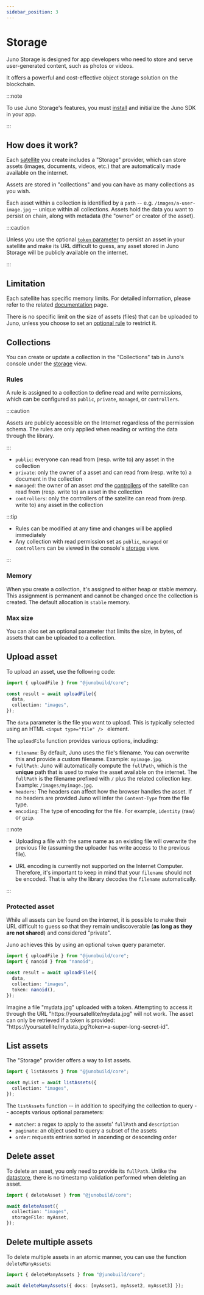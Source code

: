 ```yaml
---
sidebar_position: 3
---
```


# Storage

Juno Storage is designed for app developers who need to store and serve user-generated content, such as photos or videos.

It offers a powerful and cost-effective object storage solution on the blockchain.

:::note

To use Juno Storage's features, you must [install](../add-juno-to-an-app/install-the-sdk-and-initialize-juno.md) and initialize the Juno SDK in your app.

:::

## How does it work?

Each [satellite] you create includes a "Storage" provider, which can store assets (images, documents, videos, etc.) that are automatically made available on the internet.

Assets are stored in "collections" and you can have as many collections as you wish.

Each asset within a collection is identified by a `path` -- e.g. `/images/a-user-image.jpg` -- unique within all collections. Assets hold the data you want to persist on chain, along with metadata (the "owner" or creator of the asset).

:::caution

Unless you use the optional [`token` parameter](#protected-asset) to persist an asset in your satellite and make its URL difficult to guess, any asset stored in Juno Storage will be publicly available on the internet.

:::

## Limitation

Each satellite has specific memory limits. For detailed information, please refer to the related [documentation](../miscellaneous/memory.md) page.

There is no specific limit on the size of assets (files) that can be uploaded to Juno, unless you choose to set an [optional rule](#additional-rules) to restrict it.

## Collections

You can create or update a collection in the "Collections" tab in Juno's console under the [storage](https://console.juno.build/storage) view.

### Rules

A rule is assigned to a collection to define read and write permissions, which can be configured as `public`, `private`, `managed`, or `controllers`.

:::caution

Assets are publicly accessible on the Internet regardless of the permission schema. The rules are only applied when reading or writing the data through the library.

:::

- `public`: everyone can read from (resp. write to) any asset in the collection
- `private`: only the owner of a asset and can read from (resp. write to) a document in the collection
- `managed`: the owner of an asset _and_ the [controllers] of the satellite can read from (resp. write to) an asset in the collection
- `controllers`: only the controllers of the satellite can read from (resp. write to) any asset in the collection

:::tip

- Rules can be modified at any time and changes will be applied immediately
- Any collection with read permission set as `public`, `managed` or `controllers` can be viewed in the console's [storage](https://console.juno.build/storage) view.

:::

### Memory

When you create a collection, it's assigned to either heap or stable memory. This assignment is permanent and cannot be changed once the collection is created. The default allocation is `stable` memory.

### Max size

You can also set an optional parameter that limits the size, in bytes, of assets that can be uploaded to a collection.

## Upload asset

To upload an asset, use the following code:

```typescript
import { uploadFile } from "@junobuild/core";

const result = await uploadFile({
  data,
  collection: "images",
});
```

The `data` parameter is the file you want to upload. This is typically selected using an HTML `<input type="file" /> ` element.

The `uploadFile` function provides various options, including:

- `filename`: By default, Juno uses the file's filename. You can overwrite this and provide a custom filename. Example: `myimage.jpg`.
- `fullPath`: Juno will automatically compute the `fullPath`, which is the **unique** path that is used to make the asset available on the internet. The `fullPath` is the filename prefixed with `/` plus the related collection key. Example: `/images/myimage.jpg`.
- `headers`: The headers can affect how the browser handles the asset. If no headers are provided Juno will infer the `Content-Type` from the file type.
- `encoding`: The type of encoding for the file. For example, `identity` (raw) or `gzip`.

:::note

- Uploading a file with the same name as an existing file will overwrite the previous file (assuming the uploader has write access to the previous file).

- URL encoding is currently not supported on the Internet Computer. Therefore, it's important to keep in mind that your `filename` should not be encoded. That is why the library decodes the `filename` automatically.

:::

### Protected asset

While all assets can be found on the internet, it is possible to make their URL difficult to guess so that they remain undiscoverable (**as long as they are not shared**) and considered "private".

Juno achieves this by using an optional `token` query parameter.

```typescript
import { uploadFile } from "@junobuild/core";
import { nanoid } from "nanoid";

const result = await uploadFile({
  data,
  collection: "images",
  token: nanoid(),
});
```

Imagine a file "mydata.jpg" uploaded with a token. Attempting to access it through the URL "https://yoursatellite/mydata.jpg" will not work. The asset can only be retrieved if a token is provided: "https://yoursatellite/mydata.jpg?token=a-super-long-secret-id".

## List assets

The "Storage" provider offers a way to list assets.

```typescript
import { listAssets } from "@junobuild/core";

const myList = await listAssets({
  collection: "images",
});
```

The `listAssets` function -- in addition to specifying the collection to query -- accepts various optional parameters:

- `matcher`: a regex to apply to the assets' `fullPath` and `description`
- `paginate`: an object used to query a subset of the assets
- `order`: requests entries sorted in ascending or descending order

## Delete asset

To delete an asset, you only need to provide its `fullPath`. Unlike the [datastore](datastore.md), there is no timestamp validation performed when deleting an asset.

```typescript
import { deleteAsset } from "@junobuild/core";

await deleteAsset({
  collection: "images",
  storageFile: myAsset,
});
```

## Delete multiple assets

To delete multiple assets in an atomic manner, you can use the function `deleteManyAssets`:

```typescript
import { deleteManyAssets } from "@junobuild/core";

await deleteManyAssets({ docs: [myAsset1, myAsset2, myAsset3] });
```

[satellite]: ../terminology.md#satellite
[controllers]: ../terminology.md#controller
